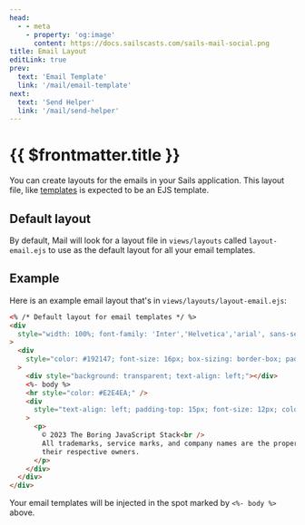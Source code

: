 ```yaml
---
head:
  - - meta
    - property: 'og:image'
      content: https://docs.sailscasts.com/sails-mail-social.png
title: Email Layout
editLink: true
prev:
  text: 'Email Template'
  link: '/mail/email-template'
next:
  text: 'Send Helper'
  link: '/mail/send-helper'
---
```


# {{ $frontmatter.title }}

You can create layouts for the emails in your Sails application. This layout file, like [templates](/mail/email-template) is expected to be an EJS template.

## Default layout

By default, Mail will look for a layout file in `views/layouts` called `layout-email.ejs` to use as the default layout for all your email templates.

## Example

Here is an example email layout that's in `views/layouts/layout-email.ejs`:

```html
<% /* Default layout for email templates */ %>
<div
  style="width: 100%; font-family: 'Inter','Helvetica','arial', sans-serif; box-sizing: border-box; padding: 0; margin: 0;"
>
  <div
    style="color: #192147; font-size: 16px; box-sizing: border-box; padding: 40px 60px 80px 28px; width: 100%; max-width: 600px; margin-left: auto; margin-right: auto;"
  >
    <div style="background: transparent; text-align: left;"></div>
    <%- body %>
    <hr style="color: #E2E4EA;" />
    <div
      style="text-align: left; padding-top: 15px; font-size: 12px; color: #3E4771;"
    >
      <p>
        © 2023 The Boring JavaScript Stack<br />
        All trademarks, service marks, and company names are the property of
        their respective owners.
      </p>
    </div>
  </div>
</div>
```

Your email templates will be injected in the spot marked by `<%- body %>` above.
